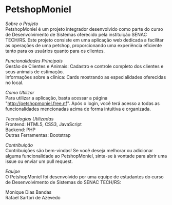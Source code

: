 # PetshopMoniel

<i>Sobre o Projeto</i><br>
PetshopMoniel é um projeto integrador desenvolvido como parte do curso de Desenvolvimento de Sistemas oferecido pela instituição SENAC TECH/RS. Este projeto consiste em uma aplicação web dedicada a facilitar as operações de uma petshop, proporcionando uma experiência eficiente tanto para os usuários quanto para os clientes.

<i>Funcionalidades Principais</i> <br>
Gestão de Clientes e Animais: Cadastro e controle completo dos clientes e seus animais de estimação. <br>
Informações sobre a clínica: Cards mostrando as especialidades oferecidas no local. <br>

<i>Como Utilizar</i> <br>
Para utilizar a aplicação, basta acessar a página "http://petshopmoniel.free.nf". Após o login, você terá acesso a todas as funcionalidades mencionadas acima de forma intuitiva e organizada.

<i>Tecnologias Utilizadas</i> <br>
Frontend: HTML5, CSS3, JavaScript <br>
Backend: PHP <br>
Outras Ferramentas: Bootstrap <br>

<i>Contribuição</i> <br>
Contribuições são bem-vindas! Se você deseja melhorar ou adicionar alguma funcionalidade ao PetshopMoniel, sinta-se à vontade para abrir uma issue ou enviar um pull request.

<i>Equipe</i> <br>
O PetshopMoniel foi desenvolvido por uma equipe de estudantes do curso de Desenvolvimento de Sistemas do SENAC TECH/RS:

Monique Dias Bandas <br>
Rafael Sartori de Azevedo
